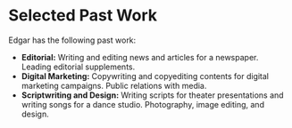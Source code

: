 # Selected Past Work
Edgar has the following past work:

- **Editorial:** Writing and editing news and articles for a newspaper. Leading editorial supplements.
- **Digital Marketing:** Copywriting and copyediting contents for digital marketing campaigns. Public relations with media.
- **Scriptwriting and Design:** Writing scripts for theater presentations and writing songs for a dance studio. Photography, image editing, and design.
